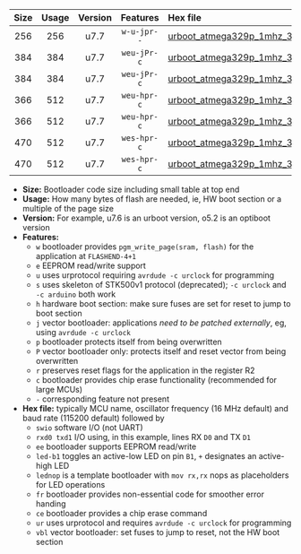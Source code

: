 |Size|Usage|Version|Features|Hex file|
|:-:|:-:|:-:|:-:|:--|
|256|256|u7.7|`w-u-jpr--`|[urboot_atmega329p_1mhz_38400bps_swio_rxe0_txe1_ur_vbl.hex](https://raw.githubusercontent.com/stefanrueger/urboot.hex/main/mcus/atmega329p/fcpu_1mhz/38400_bps/urboot_atmega329p_1mhz_38400bps_swio_rxe0_txe1_ur_vbl.hex)|
|384|384|u7.7|`weu-jPr-c`|[urboot_atmega329p_1mhz_38400bps_swio_rxe0_txe1_ee_led+b5_fr_ce_ur_vbl.hex](https://raw.githubusercontent.com/stefanrueger/urboot.hex/main/mcus/atmega329p/fcpu_1mhz/38400_bps/urboot_atmega329p_1mhz_38400bps_swio_rxe0_txe1_ee_led+b5_fr_ce_ur_vbl.hex)|
|384|384|u7.7|`weu-jPr-c`|[urboot_atmega329p_1mhz_38400bps_swio_rxe0_txe1_ee_lednop_fr_ce_ur_vbl.hex](https://raw.githubusercontent.com/stefanrueger/urboot.hex/main/mcus/atmega329p/fcpu_1mhz/38400_bps/urboot_atmega329p_1mhz_38400bps_swio_rxe0_txe1_ee_lednop_fr_ce_ur_vbl.hex)|
|366|512|u7.7|`weu-hpr-c`|[urboot_atmega329p_1mhz_38400bps_swio_rxe0_txe1_ee_led+b5_fr_ce_ur.hex](https://raw.githubusercontent.com/stefanrueger/urboot.hex/main/mcus/atmega329p/fcpu_1mhz/38400_bps/urboot_atmega329p_1mhz_38400bps_swio_rxe0_txe1_ee_led+b5_fr_ce_ur.hex)|
|366|512|u7.7|`weu-hpr-c`|[urboot_atmega329p_1mhz_38400bps_swio_rxe0_txe1_ee_lednop_fr_ce_ur.hex](https://raw.githubusercontent.com/stefanrueger/urboot.hex/main/mcus/atmega329p/fcpu_1mhz/38400_bps/urboot_atmega329p_1mhz_38400bps_swio_rxe0_txe1_ee_lednop_fr_ce_ur.hex)|
|470|512|u7.7|`wes-hpr-c`|[urboot_atmega329p_1mhz_38400bps_swio_rxe0_txe1_ee_led+b5_fr_ce.hex](https://raw.githubusercontent.com/stefanrueger/urboot.hex/main/mcus/atmega329p/fcpu_1mhz/38400_bps/urboot_atmega329p_1mhz_38400bps_swio_rxe0_txe1_ee_led+b5_fr_ce.hex)|
|470|512|u7.7|`wes-hpr-c`|[urboot_atmega329p_1mhz_38400bps_swio_rxe0_txe1_ee_lednop_fr_ce.hex](https://raw.githubusercontent.com/stefanrueger/urboot.hex/main/mcus/atmega329p/fcpu_1mhz/38400_bps/urboot_atmega329p_1mhz_38400bps_swio_rxe0_txe1_ee_lednop_fr_ce.hex)|

- **Size:** Bootloader code size including small table at top end
- **Usage:** How many bytes of flash are needed, ie, HW boot section or a multiple of the page size
- **Version:** For example, u7.6 is an urboot version, o5.2 is an optiboot version
- **Features:**
  + `w` bootloader provides `pgm_write_page(sram, flash)` for the application at `FLASHEND-4+1`
  + `e` EEPROM read/write support
  + `u` uses urprotocol requiring `avrdude -c urclock` for programming
  + `s` uses skeleton of STK500v1 protocol (deprecated); `-c urclock` and `-c arduino` both work
  + `h` hardware boot section: make sure fuses are set for reset to jump to boot section
  + `j` vector bootloader: applications *need to be patched externally*, eg, using `avrdude -c urclock`
  + `p` bootloader protects itself from being overwritten
  + `P` vector bootloader only: protects itself and reset vector from being overwritten
  + `r` preserves reset flags for the application in the register R2
  + `c` bootloader provides chip erase functionality (recommended for large MCUs)
  + `-` corresponding feature not present
- **Hex file:** typically MCU name, oscillator frequency (16 MHz default) and baud rate (115200 default) followed by
  + `swio` software I/O (not UART)
  + `rxd0 txd1` I/O using, in this example, lines RX `D0` and TX `D1`
  + `ee` bootloader supports EEPROM read/write
  + `led-b1` toggles an active-low LED on pin `B1`, `+` designates an active-high LED
  + `lednop` is a template bootloader with `mov rx,rx` nops as placeholders for LED operations
  + `fr` bootloader provides non-essential code for smoother error handing
  + `ce` bootloader provides a chip erase command
  + `ur` uses urprotocol and requires `avrdude -c urclock` for programming
  + `vbl` vector bootloader: set fuses to jump to reset, not the HW boot section
